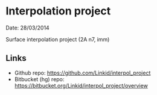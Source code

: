 Interpolation project
=====================

Date: 28/03/2014

Surface interpolation project (2A n7, imm)

Links
-----

* Github repo: https://github.com/Linkid/interpol_project
* Bitbucket (hg) repo: https://bitbucket.org/Linkid/interpol_project/overview

